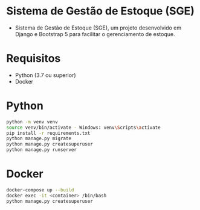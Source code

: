 # Sistema de Gestão de Estoque (SGE)

- Sistema de Gestão de Estoque (SGE), um projeto desenvolvido em Django e Bootstrap 5 para facilitar o gerenciamento de estoque. 


# Requisitos

- Python (3.7 ou superior)
- Docker 


# Python

``` bash
python -m venv venv
source venv/bin/activate - Windows: venv\Scripts\activate
pip install -r requirements.txt
python manage.py migrate
python manage.py createsuperuser
python manage.py runserver

```
# Docker

``` bash
docker-compose up --build
docker exec -it <container> /bin/bash 
python manage.py createsuperuser
```
